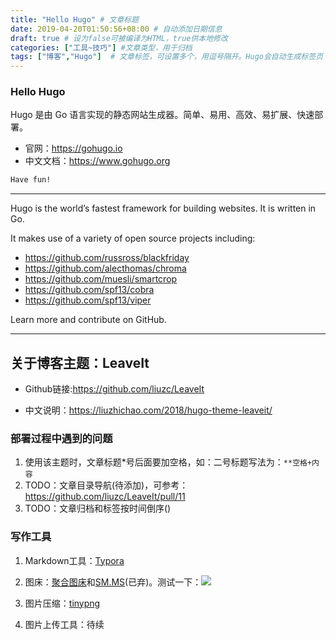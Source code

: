 ```yaml
---
title: "Hello Hugo" # 文章标题
date: 2019-04-20T01:50:56+08:00 # 自动添加日期信息
draft: true # 设为false可被编译为HTML，true供本地修改
categories: ["工具~技巧"] #文章类型，用于归档
tags: ["博客","Hugo"]  # 文章标签，可设置多个，用逗号隔开。Hugo会自动生成标签页
---
```


### Hello Hugo

Hugo 是由 Go 语言实现的静态网站生成器。简单、易用、高效、易扩展、快速部署。

- 官网：https://gohugo.io
- 中文文档：https://www.gohugo.org

```css
Have fun!
```

---------

Hugo is the world’s fastest framework for building websites. It is written in Go.

It makes use of a variety of open source projects including:

- https://github.com/russross/blackfriday
- https://github.com/alecthomas/chroma
- https://github.com/muesli/smartcrop
- https://github.com/spf13/cobra
- https://github.com/spf13/viper

Learn more and contribute on GitHub.

------



## 关于博客主题：LeaveIt

- Github链接:https://github.com/liuzc/LeaveIt

- 中文说明：https://liuzhichao.com/2018/hugo-theme-leaveit/

### 部署过程中遇到的问题

1. 使用该主题时，文章标题*号后面要加空格，如：二号标题写法为：`**空格+内容`
2. TODO：文章目录导航(待添加)，可参考：https://github.com/liuzc/LeaveIt/pull/11
3. TODO：文章归档和标签按时间倒序()

### 写作工具

1. Markdown工具：[Typora](https://www.typora.io)

2. 图床：[聚合图床](https://www.superbed.cn)和[SM.MS](https://sm.ms)(已弃)。测试一下：![](https://pic.superbed.cn/item/5cc4ff583a213b0417258690)

3. 图片压缩：[tinypng](https://tinypng.com)

4. 图片上传工具：待续


